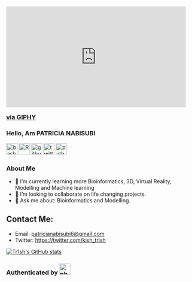 ### <iframe src="https://giphy.com/embed/RbDKaczqWovIugyJmW" width="480" height="270" frameBorder="0" class="giphy-embed" allowFullScreen></iframe><p><a href="https://giphy.com/gifs/looneytunesworldofmayhem-world-of-mayhem-looney-tunes-ltwom-RbDKaczqWovIugyJmW">via GIPHY</a></p>

### Hello, Am PATRICIA NABISUBI

<img src="https://raw.githubusercontent.com/jmnote/z-icons/master/svg/bash.svg" height="30px" align="left" alt="bash">
<img src="https://raw.githubusercontent.com/jmnote/z-icons/master/svg/r.svg" height="30px" align="left" alt="R">
<img src="https://raw.githubusercontent.com/jmnote/z-icons/master/svg/github.svg" height="30px" align="left" alt="github">
<img src="https://raw.githubusercontent.com/jmnote/z-icons/master/svg/twitter.svg" height="30px" align="left" alt="twitter">
<img src="https://raw.githubusercontent.com/jmnote/z-icons/master/16x16/python.png" height="30px" align="left" alt="python">

<br/><br/>

### About Me

- 🌱 I’m currently learning more Bioinformatics, 3D, Virtual Reality, Modelling and Machine learning
- 👯 I’m looking to collaborate on life changing projects.
- 💬 Ask me about: Bioinformatics and Modelling.

## Contact Me:
- Email: patricianabisubi6@gmail.com
- Twitter: https://twitter.com/kish_trish



[![Tr1sh's GitHub stats](https://github-readme-stats.vercel.app/api?username=Tr1sh&count_private=true&show_icons=true&theme=prussian)](https://github.com/anuraghazra/github-readme-stats)


### Authenticated by <img src="https://raw.githubusercontent.com/jmnote/z-icons/master/88x31/github.png" height="30px" alt="php">



